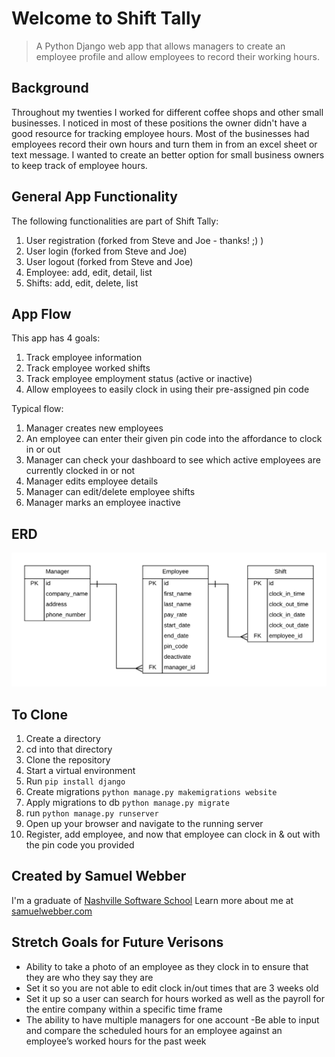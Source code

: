 # Welcome to Shift Tally
> A Python Django web app that allows managers to create an employee profile and allow employees to record their working hours.

## Background
Throughout my twenties I worked for different coffee shops and other small businesses. I noticed in most of these positions the owner didn't have a good resource for tracking employee hours. Most of the businesses had employees record their own hours and turn them in from an excel sheet or text message. I wanted to create an better option for small business owners to keep track of employee hours.

## General App Functionality
The following functionalities are part of Shift Tally:

1. User registration (forked from Steve and Joe - thanks! ;) )
1. User login (forked from Steve and Joe)
1. User logout (forked from Steve and Joe)
1. Employee: add, edit, detail, list
1. Shifts: add, edit, delete, list

## App Flow
This app has 4 goals:
1. Track employee information
1. Track employee worked shifts
1. Track employee employment status (active or inactive)
1. Allow employees to easily clock in using their pre-assigned pin code

Typical flow:

1. Manager creates new employees
1. An employee can enter their given pin code into the affordance to clock in or out
1. Manager can check your dashboard to see which active employees are currently clocked in or not
1. Manager edits employee details
1. Manager can edit/delete employee shifts
1. Manager marks an employee inactive 

## ERD

![shift tally erd](website/static/ERD-shift-tally.png)

## To Clone
1. Create a directory
1. cd into that directory
1. Clone the repository
1. Start a virtual environment
1. Run `pip install django`
1. Create migrations `python manage.py makemigrations website`
1. Apply migrations to db `python manage.py migrate`
1. run `python manage.py runserver`
1. Open up your browser and navigate to the running server
1. Register, add employee, and now that employee can clock in & out with the pin code you provided

## Created by Samuel Webber
I'm a graduate of [Nashville Software School](http://nashvillesoftwareschool.com/) 
Learn more about me at [samuelwebber.com](http://www.samuelwebber.com/)

## Stretch Goals for Future Verisons
- Ability to take a photo of an employee as they clock in to ensure that they are who they say they are 
- Set it so you are not able to edit clock in/out times that are 3 weeks old
- Set it up so a user can search for hours worked as well as the payroll for the entire company within a specific time frame
- The ability to have multiple managers for one account
-Be able to input and compare the scheduled hours for an employee against an employee’s worked hours for the past week

